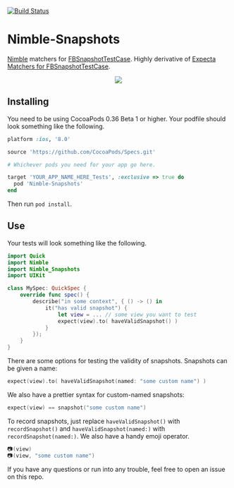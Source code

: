 [![Build Status](https://travis-ci.org/ashfurrow/Nimble-Snapshots.svg)](https://travis-ci.org/ashfurrow/Nimble-Snapshots)

Nimble-Snapshots
=============================

[Nimble](https://github.com/Quick/Nimble) matchers for [FBSnapshotTestCase](https://github.com/facebook/ios-snapshot-test-case).
Highly derivative of [Expecta Matchers for FBSnapshotTestCase](https://github.com/dblock/ios-snapshot-test-case-expecta). 

<p align="center">
<img src="http://gifs.ashfurrow.com/click.gif" />
</p>

Installing
----------

You need to be using CocoaPods 0.36 Beta 1 or higher. Your podfile should look
something like the following.

```rb
platform :ios, '8.0'

source 'https://github.com/CocoaPods/Specs.git'

# Whichever pods you need for your app go here.

target 'YOUR_APP_NAME_HERE_Tests', :exclusive => true do
  pod 'Nimble-Snapshots'
end
```

Then run `pod install`. 

Use
---

Your tests will look something like the following.

```swift
import Quick
import Nimble
import Nimble_Snapshots
import UIKit

class MySpec: QuickSpec {
    override func spec() {
        describe("in some context", { () -> () in
            it("has valid snapshot") {
                let view = ... // some view you want to test
                expect(view).to( haveValidSnapshot() )
            }
        });
    }
}
```

There are some options for testing the validity of snapshots. Snapshots can be
given a name:

```swift
expect(view).to( haveValidSnapshot(named: "some custom name") )
```

We also have a prettier syntax for custom-named snapshots:

```swift
expect(view) == snapshot("some custom name")
```

To record snapshots, just replace `haveValidSnapshot()` with `recordSnapshot()`
and `haveValidSnapshot(named:)` with `recordSnapshot(named:)`. We also have a 
handy emoji operator. 

```swift
📷(view)
📷(view, "some custom name")
```

If you have any questions or run into any trouble, feel free to open an issue
on this repo. 
